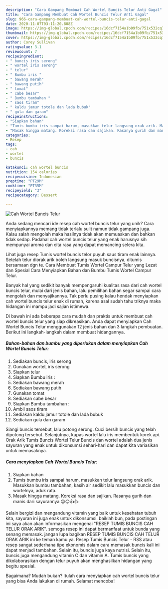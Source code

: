 ```yaml
---
description: "Cara Gampang Membuat Cah Wortel Buncis Telur Anti Gagal"
title: "Cara Gampang Membuat Cah Wortel Buncis Telur Anti Gagal"
slug: 966-cara-gampang-membuat-cah-wortel-buncis-telur-anti-gagal
date: 2020-11-07T03:11:20.808Z
image: https://img-global.cpcdn.com/recipes/16dcf7154a1b09fb/751x532cq70/cah-wortel-buncis-telur-foto-resep-utama.jpg
thumbnail: https://img-global.cpcdn.com/recipes/16dcf7154a1b09fb/751x532cq70/cah-wortel-buncis-telur-foto-resep-utama.jpg
cover: https://img-global.cpcdn.com/recipes/16dcf7154a1b09fb/751x532cq70/cah-wortel-buncis-telur-foto-resep-utama.jpg
author: Corey Sullivan
ratingvalue: 3.1
reviewcount: 7
recipeingredient:
- " buncis iris serong"
- " wortel iris serong"
- " telur"
- " Bumbu iris "
- " bawang merah"
- " bawang putih"
- " tomat"
- " cabe besar"
- " Bumbu tambahan "
- " saos tiram"
- " kaldu jamur totole dan lada bubuk"
- " gula dan garam"
recipeinstructions:
- "Siapkan bahan"
- "Tumis bumbu iris sampai harum, masukkan telur langsung orak arik. Masukkan bumbu tambahan, kasih air sedikit lalu masukkan buncis dan wortelnya, aduk rata."
- "Masak hingga matang. Koreksi rasa dan sajikan. Rasanya gurih dan manis dari sayurannya 😍😍👍👍"
categories:
- Resep
tags:
- cah
- wortel
- buncis

katakunci: cah wortel buncis 
nutrition: 154 calories
recipecuisine: Indonesian
preptime: "PT29M"
cooktime: "PT35M"
recipeyield: "3"
recipecategory: Dessert

---
```



![Cah Wortel Buncis Telur](https://img-global.cpcdn.com/recipes/16dcf7154a1b09fb/751x532cq70/cah-wortel-buncis-telur-foto-resep-utama.jpg)

Anda sedang mencari ide resep cah wortel buncis telur yang unik? Cara menyiapkannya memang tidak terlalu sulit namun tidak gampang juga. Kalau salah mengolah maka hasilnya tidak akan memuaskan dan bahkan tidak sedap. Padahal cah wortel buncis telur yang enak harusnya sih mempunyai aroma dan cita rasa yang dapat memancing selera kita.

Lihat juga resep Tumis wortel buncis telor puyuh saus tiram enak lainnya. Setelah telur diorak arik boleh langsung masuk buncisnya, ditumis bersamaan dgn te. Cara Membuat Tumis Wortel Campur Telur yang Lezat dan Spesial Cara Menyiapkan Bahan dan Bumbu Tumis Wortel Campur Telur.

Banyak hal yang sedikit banyak mempengaruhi kualitas rasa dari cah wortel buncis telur, mulai dari jenis bahan, lalu pemilihan bahan segar sampai cara mengolah dan menyajikannya. Tak perlu pusing kalau hendak menyiapkan cah wortel buncis telur enak di rumah, karena asal sudah tahu triknya maka hidangan ini mampu jadi sajian istimewa.


Di bawah ini ada beberapa cara mudah dan praktis untuk membuat cah wortel buncis telur yang siap dikreasikan. Anda dapat menyiapkan Cah Wortel Buncis Telur menggunakan 12 jenis bahan dan 3 langkah pembuatan. Berikut ini langkah-langkah dalam membuat hidangannya.

<!--inarticleads1-->

##### Bahan-bahan dan bumbu yang diperlukan dalam menyiapkan Cah Wortel Buncis Telur:

1. Sediakan  buncis, iris serong
1. Gunakan  wortel, iris serong
1. Siapkan  telur
1. Siapkan  Bumbu iris :
1. Sediakan  bawang merah
1. Sediakan  bawang putih
1. Gunakan  tomat
1. Sediakan  cabe besar
1. Siapkan  Bumbu tambahan :
1. Ambil  saos tiram
1. Sediakan  kaldu jamur totole dan lada bubuk
1. Sediakan  gula dan garam


Siangi buncis tersebut, lalu potong serong. Cuci bersih buncis yang telah dipotong tersebut. Selanjutnya, kupas wortel lalu iris membentuk korek api. Orak Arik Tumis Buncis Wortel Telur Buncis dan wortel adalah dua jenis sayuran yang enak untuk dikonsumsi sehari-hari dan dapat kita variasikan untuk memasaknya. 

<!--inarticleads2-->

##### Cara menyiapkan Cah Wortel Buncis Telur:

1. Siapkan bahan
1. Tumis bumbu iris sampai harum, masukkan telur langsung orak arik. Masukkan bumbu tambahan, kasih air sedikit lalu masukkan buncis dan wortelnya, aduk rata.
1. Masak hingga matang. Koreksi rasa dan sajikan. Rasanya gurih dan manis dari sayurannya 😍😍👍👍


Selain bergizi dan mengandung vitamin yang baik untuk kesehatan tubuh kita, sayuran ini juga enak untuk dikonsumsi. baiklah bun, pada postingan ini saya akan akan informasikan mengenai &#34;RESEP TUMIS BUNCIS CAH TELUR ORAK ARIK&#34;. semoga resep ini dapat bermanfaat untuk bunda yang senang memasak. jangan lupa bagikan RESEP TUMIS BUNCIS CAH TELUR ORAK ARIK ini ke teman kamu ya. Resep Tumis Buncis Telur - RSS atau resep sangat sederhana tipe ekonomis dalam cara memasak buncis kali ini dapat menjadi tambahan. Selain itu, buncis juga kaya nutrisi. Selain itu, buncis juga mengandung vitamin C dan vitamin A. Tumis buncis yang dikolaborasikan dengan telur puyuh akan menghasilkan hidangan yang begitu spesial. 

Bagaimana? Mudah bukan? Itulah cara menyiapkan cah wortel buncis telur yang bisa Anda lakukan di rumah. Selamat mencoba!
